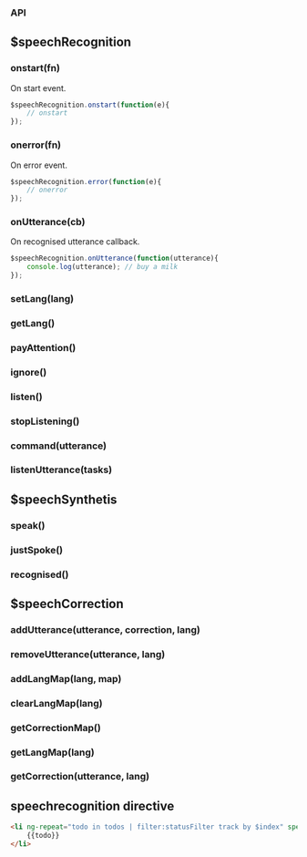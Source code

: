 ### API

## $speechRecognition

### onstart(fn)

On start event.

```js
$speechRecognition.onstart(function(e){
    // onstart
});
```

### onerror(fn)

On error event.

```js
$speechRecognition.error(function(e){
    // onerror
});
```

### onUtterance(cb)

On recognised utterance callback.

```js
$speechRecognition.onUtterance(function(utterance){
    console.log(utterance); // buy a milk
});
```

### setLang(lang)

### getLang()

### payAttention()

### ignore()

### listen()

### stopListening()

### command(utterance)

### listenUtterance(tasks)

## $speechSynthetis

### speak()

### justSpoke()

### recognised()

## $speechCorrection

### addUtterance(utterance, correction, lang)

### removeUtterance(utterance, lang)

### addLangMap(lang, map)

### clearLangMap(lang)

### getCorrectionMap()

### getLangMap(lang)

### getCorrection(utterance, lang)

## speechrecognition directive

```html
<li ng-repeat="todo in todos | filter:statusFilter track by $index" speechrecognition="{'tasks': recognition['en-US']['listTasks'], 'reference': todo}">
    {{todo}}
</li>
```
